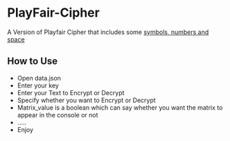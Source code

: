 # PlayFair-Cipher
A Version of Playfair Cipher that includes some [symbols, numbers and space](https://cdn.discordapp.com/attachments/429649382514884629/734101229436928020/unknown.png)

## How to Use
- Open data.json
- Enter your key
- Enter your Text to Encrypt or Decrypt
- Specify whether you want to Encrypt or Decrypt
- Matrix_value is a boolean which can say whether you want the matrix to appear in the console or not
- .....
- Enjoy
